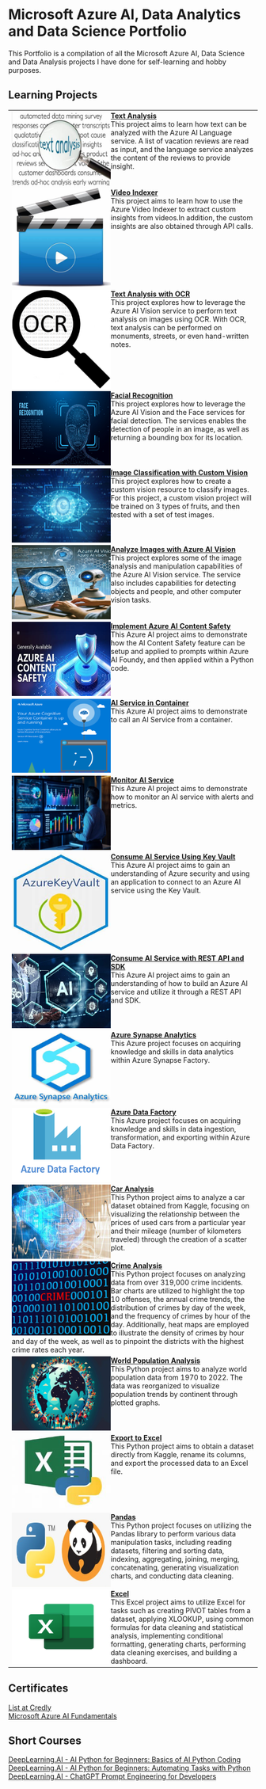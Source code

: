  # Microsoft Azure AI, Data Analytics and Data Science Portfolio
This Portfolio is a compilation of all the Microsoft Azure AI, Data Science and Data Analysis projects I have done for self-learning and hobby purposes.

## Learning Projects
<table border="0" width="50%">
 
<tr><td>
<img align="left" width="200" height="150" src="https://github.com/tipros/Portfolio/blob/main/Projects/Azure/Images/Text/textanalysislgo.jpg"/><b><a href="https://github.com/tipros/Portfolio/blob/main/Projects/Azure/AnalyzeText.md">Text Analysis</a></b><br/>
This project aims to learn how text can be analyzed with the Azure AI Language service. A list of vacation reviews are read as input, and the language service analyzes the content of the reviews to provide insight.<br/>
</td></tr>
 
<tr><td>
<img align="left" width="200" height="200" src="https://github.com/tipros/Portfolio/blob/main/Projects/Azure/Images/Vision/VideoLogo.jpg"/><b><a href="https://github.com/tipros/Portfolio/blob/main/Projects/Azure/VideoIndexer.md">Video Indexer</a></b><br/>
This project aims to learn  how to use the Azure Video Indexer to extract custom insights from videos.In addition, the custom insights are also obtained through API calls.<br/>
</td></tr>
 
<tr><td>
<img align="left" width="200" height="200" src="https://github.com/tipros/Portfolio/blob/main/Projects/Azure/Images/Vision/OCRLogo.png"/><b><a href="https://github.com/tipros/Portfolio/blob/main/Projects/Azure/TextAnalysis.md">Text Analysis with OCR</a></b><br/>
This project explores how to leverage the Azure AI Vision service to perform text analysis on images using OCR. With OCR, text analysis can be performed on monuments, streets, or even hand-written notes.<br/>
</td></tr>
 
<tr><td>
<img align="left" width="200" height="150" src="https://github.com/tipros/Portfolio/blob/main/Projects/Azure/Images/Vision/Face_Detection_and_Recognition_Systems.jpg"/><b><a href="https://github.com/tipros/Portfolio/blob/main/Projects/Azure/FacialRecognition.md">Facial Recognition</a></b><br/>
This project explores how to leverage the Azure AI Vision and the Face services for facial detection. The services enables the detection of people in an image, as well as returning a bounding box for its location.<br/>
</td></tr>

<tr><td>
<img align="left" width="200" height="150" src="https://github.com/tipros/Portfolio/blob/main/Projects/Azure/Images/Vision/0_2FJGyym3YWJMAam-.jpg"/><b><a href="https://github.com/tipros/Portfolio/blob/main/Projects/Azure/CustomVision.md">Image Classification with Custom Vision</a></b><br/>
This project explores how to create a custom vision resource to classify images. For this project, a custom vision project will be trained on 3 types of fruits, and then tested with a set of test images.<br/>
</td></tr>

<tr><td>
<img align="left" width="200" height="150" src="https://github.com/tipros/Portfolio/blob/main/Projects/Azure/Images/Vision/1_RGkNIHeLv2JbjUSeojZIOA.jpg"/><b><a href="https://github.com/tipros/Portfolio/blob/main/Projects/Azure/VisionAnalyzeImage.md">Analyze Images with Azure AI Vision</a></b><br/>
This project explores some of the image analysis and manipulation capabilities of the Azure AI Vision service. The service also includes capabilities for detecting objects and people, and other computer vision tasks.<br/>
</td></tr>

<tr><td>
<img align="left" width="200" height="150" src="https://github.com/tipros/Portfolio/blob/main/Projects/Azure/Images/ContentSafety.jpg"/><b><a href="https://github.com/tipros/Portfolio/blob/main/Projects/Azure/ContentSafety.md">Implement Azure AI Content Safety</a></b><br/>
This Azure AI project aims to demonstrate how the AI Content Safety feature can be setup and applied to prompts within Azure AI Foundy, and then applied within a Python code.<br/>
</td></tr>

<tr><td>
<img align="left" width="200" height="150" src="https://github.com/tipros/Portfolio/blob/main/Projects/Azure/Images/container.png"/><b><a href="https://github.com/tipros/Portfolio/blob/main/Projects/Azure/AIServicesContainer.md">AI Service in Container</a></b><br/>
This Azure AI project aims to demonstrate to call an AI Service from a container.<br/>
</td></tr>

<tr><td>
<img align="left" width="200" height="150" src="https://github.com/tipros/Portfolio/blob/main/Projects/Azure/Images/Azure-Reporting-monitoring-and-alerting-dashboard.jpg"/><b><a href="https://github.com/tipros/Portfolio/blob/main/Projects/Azure/MonitorService.md">Monitor AI Service</a></b><br/>
This Azure AI project aims to demonstrate how to monitor an AI service with alerts and metrics.<br/>
</td></tr>

<tr><td>
<img align="left" width="200" height="200" src="https://github.com/tipros/Portfolio/blob/main/Projects/Azure/Images/OIP-KeyVaultIcon.jpg"/><b><a href="https://github.com/tipros/Portfolio/blob/main/Projects/Azure/SecurityVault.md">Consume AI Service Using Key Vault</a></b><br/>
This Azure AI project aims to gain an understanding of Azure security and using an application to connect to an Azure AI service using the Key Vault.<br/>
</td></tr>
 
<tr><td>
<img align="left" width="200" height="150" src="https://github.com/tipros/Portfolio/blob/main/Projects/Azure/Images/AI-Hardware-tech.jpg"/><b><a href="https://github.com/tipros/Portfolio/blob/main/Projects/Azure/CreateandConsumeAIService.md">Consume AI Service with REST API and SDK</a></b><br/>
This Azure AI project aims to gain an understanding of how to build an Azure AI service and utilize it through a REST API and SDK.<br/>
</td></tr>
  
<tr><td>
<img align="left" width="200" height="150" src="https://github.com/tipros/Portfolio/blob/main/Projects/Azure/Images/OIP.jpg"/><b><a href="https://github.com/tipros/Portfolio/blob/main/Projects/Azure/SynapseAnalytics.md">Azure Synapse Analytics</a></b><br/>
This Azure project focuses on acquiring knowledge and skills in data analytics within Azure Synapse Factory.<br/>
</td></tr>
  
<tr><td>
<img align="left" width="200" height="150" src="https://github.com/tipros/Portfolio/blob/main/Projects/Azure/Images/azure-data-factory.png"/><b><a href="https://github.com/tipros/Portfolio/blob/main/Projects/Azure/DataFactory.md">Azure Data Factory</a></b><br/>
This Azure project focuses on acquiring knowledge and skills in data ingestion, transformation, and exporting within Azure Data Factory.<br/>
</td></tr>

<tr><td>
<img align="left" width="200" height="150" src="https://github.com/tipros/Portfolio/blob/main/Projects/CarAnalysis/OIP.jpg"/><b><a href="https://github.com/tipros/Portfolio/blob/main/Projects/CarAnalysis/">Car Analysis</a></b><br/>
This Python project aims to analyze a car dataset obtained from Kaggle, focusing on visualizing the relationship between the prices of used cars from a particular year and their mileage (number of kilometers traveled) through the creation of a scatter plot.<br/>
</td></tr>
  
<tr><td>
<img align="left" width="200" height="150" src="https://github.com/tipros/Portfolio/blob/main/Projects/CrimeAnalysis/crime-red-text-between-blue-binary-data-on-screen.jpeg"/><b><a href="https://github.com/tipros/Portfolio/tree/main/Projects/CrimeAnalysis">Crime Analysis</a></b><br/>
This Python project focuses on analyzing data from over 319,000 crime incidents. Bar charts are utilized to highlight the top 10 offenses, the annual crime trends, the distribution of crimes by day of the week, and the frequency of crimes by hour of the day. Additionally, heat maps are employed to illustrate the density of crimes by hour and day of the week, as well as to pinpoint the districts with the highest crime rates each year.<br/>
</td></tr>
  
<tr><td>
<img align="left" width="200" height="150" src="https://github.com/tipros/Portfolio/blob/main/Projects/WorldPopulation/World-population-surrounding-the-Earth-scaled.jpeg"/><b><a href="https://github.com/tipros/Portfolio/tree/main/Projects/WorldPopulation">World Population Analysis</a></b><br/>
This Python project aims to analyze world population data from 1970 to 2022. The data was reorganized to visualize population trends by continent through plotted graphs.<br/>
</td></tr>

<tr><td>  
<img align="left" width="200" height="150" src="https://github.com/tipros/Portfolio/blob/main/Projects/ExportToExcel/OIP.jpg"/><a href="https://github.com/tipros/Portfolio/tree/main/Projects/ExportToExcel"><b>Export to Excel</b></a><br/>
This Python project aims to obtain a dataset directly from Kaggle, rename its columns, and export the processed data to an Excel file.<br/>
<tr><td>

<tr><td>  
<img align="left" width="200" height="150" src="https://github.com/tipros/Portfolio/blob/main/Projects/Pandas/python_pandas.jpg"/><a href="https://github.com/tipros/Portfolio/tree/main/Projects/Pandas"><b>Pandas</b></a><br/>
This Python project focuses on utilizing the Pandas library to perform various data manipulation tasks, including reading datasets, filtering and sorting data, indexing, aggregating, joining, merging, concatenating, generating visualization charts, and conducting data cleaning.
</td></tr>

<tr><td>  
<img align="left" width="200" height="150" src="https://github.com/tipros/Portfolio/blob/main/Projects/Excel/excel-logo-0.png"/><a href="https://github.com/tipros/Portfolio/tree/main/Projects/Excel"><b>Excel</b></a><br/>
This Excel project aims to utilize Excel for tasks such as creating PIVOT tables from a dataset, applying XLOOKUP, using common formulas for data cleaning and statistical analysis, implementing conditional formatting, generating charts, performing data cleaning exercises, and building a dashboard.
</td></tr>

</table>

## Certificates
[List at Credly](https://www.credly.com/users/tip-ros.9cb6993d)
</br>
[Microsoft Azure AI Fundamentals](https://learn.microsoft.com/api/credentials/share/en-us/TipRos-8388/A17EB8AF0FD9B7D4?sharingId=EEB24209AB278BA8) 

## Short Courses
[DeepLearning.AI - AI Python for Beginners: Basics of AI Python Coding](https://learn.deeplearning.ai/accomplishments/97c1a552-2f16-4362-aae7-433dea1023eb?usp=sharing)
</br>
[DeepLearning.AI - AI Python for Beginners: Automating Tasks with Python](https://learn.deeplearning.ai/accomplishments/af7f01b8-3ce4-45fb-884d-6d59c0819003?usp=sharing)
</br>
[DeepLearning.AI - ChatGPT Prompt Engineering for Developers](https://learn.deeplearning.ai/accomplishments/522b8eb6-c7ce-4757-9613-5ad74ceb2177?usp=sharing)
